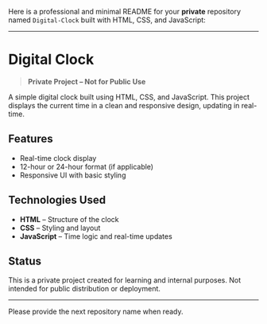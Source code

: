 Here is a professional and minimal README for your **private** repository named `Digital-Clock` built with HTML, CSS, and JavaScript:

---

# Digital Clock

> **Private Project – Not for Public Use**

A simple digital clock built using HTML, CSS, and JavaScript. This project displays the current time in a clean and responsive design, updating in real-time.

## Features

* Real-time clock display
* 12-hour or 24-hour format (if applicable)
* Responsive UI with basic styling

## Technologies Used

* **HTML** – Structure of the clock
* **CSS** – Styling and layout
* **JavaScript** – Time logic and real-time updates

## Status

This is a private project created for learning and internal purposes. Not intended for public distribution or deployment.

---

Please provide the next repository name when ready.
